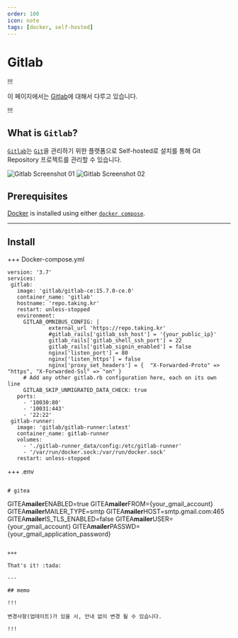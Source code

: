 ```yaml
---
order: 100
icon: note
tags: [docker, self-hosted]
---
```


# Gitlab

!!!

이 페이지에서는 [Gitlab](https://about.gitlab.com)에 대해서 다루고 있습니다.

!!!

## What is `Gitlab`?

[`Gitlab`](https://about.gitlab.com)는 [`Git`](https://git-scm.com/)을 관리하기 위한 플랫폼으로 Self-hosted로 설치를 통해 Git Repository 프로젝트를 관리할 수 있습니다.

![Gitlab Screenshot 01](https://p158.p1.n0.cdn.getcloudapp.com/items/bLuynGkz/572c46f9-2799-4907-a36d-62340b8ca085.png?source=viewer&v=2eb98c3ce491b34d2fc61c7ba5b335bb)
![Gitlab Screenshot 02](https://p158.p1.n0.cdn.getcloudapp.com/items/Apul0Oz6/ff5a4fe9-10e0-4f2e-9125-aa3a4055c9d3.png?source=viewer&v=5ceccc538fba89f52bfdf779f3360ae1)

## Prerequisites

[Docker](https://docs.docker.com/engine/install/) is installed using either [`docker compose`](https://docs.docker.com/compose/).

---

## Install

+++ Docker-compose.yml

```
version: '3.7'
services:
 gitlab:
   image: 'gitlab/gitlab-ce:15.7.0-ce.0'
   container_name: 'gitlab'
   hostname: 'repo.taking.kr'
   restart: unless-stopped
   environment:
     GITLAB_OMNIBUS_CONFIG: |
             external_url 'https://repo.taking.kr'
             #gitlab_rails['gitlab_ssh_host'] = '{your_public_ip}'
             gitlab_rails['gitlab_shell_ssh_port'] = 22
             gitlab_rails['gitlab_signin_enabled'] = false
             nginx['listen_port'] = 80
             nginx['listen_https'] = false
             nginx['proxy_set_headers'] = {  "X-Forwarded-Proto" => "https", "X-Forwarded-Ssl" => "on" }
     # Add any other gitlab.rb configuration here, each on its own line
     GITLAB_SKIP_UNMIGRATED_DATA_CHECK: true
   ports:
     - '10030:80'
     - '10031:443'
     - '22:22'
 gitlab-runner:
   image: 'gitlab/gitlab-runner:latest'
   container_name: gitlab-runner
   volumes:
     - './gitlab-runner_data/config:/etc/gitlab-runner'
     - '/var/run/docker.sock:/var/run/docker.sock'
   restart: unless-stopped
```

+++ .env

```

# gitea

```

GITEA**mailer**ENABLED=true
GITEA**mailer**FROM={your_gmail_account}
GITEA**mailer**MAILER_TYPE=smtp
GITEA**mailer**HOST=smtp.gmail.com:465
GITEA**mailer**IS_TLS_ENABLED=false
GITEA**mailer**USER={your_gmail_account}
GITEA**mailer**PASSWD={your_gmail_application_password}

```

+++

That's it! :tada:

---

## memo

!!!

변경사항(업데이트)가 있을 시, 안내 없이 변경 될 수 있습니다.

!!!
```
